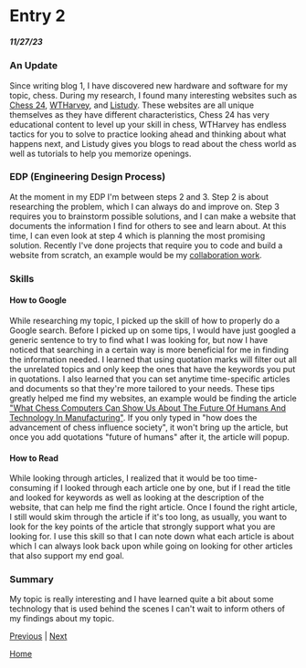 # Entry 2
##### 11/27/23

### An Update
Since writing blog 1, I have discovered new hardware and software for my topic, chess. During my research, I found many interesting websites such as [Chess 24](https://chess24.com/en), [WTHarvey](https://www.wtharvey.com/), and [Listudy](https://listudy.org/en). These websites are all unique themselves as they have different characteristics, Chess 24 has very educational content to level up your skill in chess, WTHarvey has endless tactics for you to solve to practice looking ahead and thinking about what happens next, and Listudy gives you blogs to read about the chess world as well as tutorials to help you memorize openings. 

### EDP (Engineering Design Process)
At the moment in my EDP I'm between steps 2 and 3. Step 2 is about researching the problem, which I can always do and improve on. Step 3 requires you to brainstorm possible solutions, and I can make a website that documents the information I find for others to see and learn about. At this time, I can even look at step 4 which is planning the most promising solution. Recently I've done projects that require you to code and build a website from scratch, an example would be my [collaboration work](https://computer-virus.kylel119.repl.co/).

### Skills 
#### How to Google
While researching my topic, I picked up the skill of how to properly do a Google search. Before I picked up on some tips, I would have just googled a generic sentence to try to find what I was looking for, but now I have noticed that searching in a certain way is more beneficial for me in finding the information needed. I learned that using quotation marks will filter out all the unrelated topics and only keep the ones that have the keywords you put in quotations. I also learned that you can set anytime time-specific articles and documents so that they're more tailored to your needs. These tips greatly helped me find my websites, an example would be finding the article ["What Chess Computers Can Show Us About The Future Of Humans And Technology In Manufacturing"](https://www.forbes.com/sites/forbestechcouncil/2021/03/16/what-chess-computers-can-show-us-about-the-future-of-humans-and-technology-in-manufacturing/?sh=6ab1ae277e6b). If you only typed in "how does the advancement of chess influence society", it won't bring up the article, but once you add quotations "future of humans" after it, the article will popup.

#### How to Read
While looking through articles, I realized that it would be too time-consuming if I looked through each article one by one, but if I read the title and looked for keywords as well as looking at the description of the website, that can help me find the right article. Once I found the right article, I still would skim through the article if it's too long, as usually, you want to look for the key points of the article that strongly support what you are looking for. I use this skill so that I can note down what each article is about which I can always look back upon while going on looking for other articles that also support my end goal.

### Summary
My topic is really interesting and I have learned quite a bit about some technology that is used behind the scenes I can't wait to inform others of my findings about my topic.

[Previous](entry01.md) | [Next](entry03.md)

[Home](../README.md)
